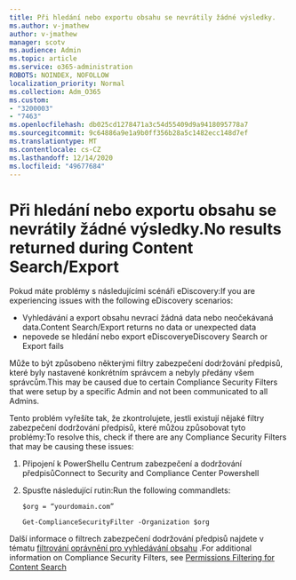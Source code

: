 ```yaml
---
title: Při hledání nebo exportu obsahu se nevrátily žádné výsledky.
ms.author: v-jmathew
author: v-jmathew
manager: scotv
ms.audience: Admin
ms.topic: article
ms.service: o365-administration
ROBOTS: NOINDEX, NOFOLLOW
localization_priority: Normal
ms.collection: Adm_O365
ms.custom:
- "3200003"
- "7463"
ms.openlocfilehash: db025cd1278471a3c54d55409d9a9418095778a7
ms.sourcegitcommit: 9c64886a9e1a9b0ff356b28a5c1482ecc148d7ef
ms.translationtype: MT
ms.contentlocale: cs-CZ
ms.lasthandoff: 12/14/2020
ms.locfileid: "49677684"
---
```

# <a name="no-results-returned-during-content-searchexport"></a><span data-ttu-id="1c67d-102">Při hledání nebo exportu obsahu se nevrátily žádné výsledky.</span><span class="sxs-lookup"><span data-stu-id="1c67d-102">No results returned during Content Search/Export</span></span>

<span data-ttu-id="1c67d-103">Pokud máte problémy s následujícími scénáři eDiscovery:</span><span class="sxs-lookup"><span data-stu-id="1c67d-103">If you are experiencing issues with the following eDiscovery scenarios:</span></span>

- <span data-ttu-id="1c67d-104">Vyhledávání a export obsahu nevrací žádná data nebo neočekávaná data.</span><span class="sxs-lookup"><span data-stu-id="1c67d-104">Content Search/Export returns no data or unexpected data</span></span>
- <span data-ttu-id="1c67d-105">nepovede se hledání nebo export eDiscovery</span><span class="sxs-lookup"><span data-stu-id="1c67d-105">eDiscovery Search or Export fails</span></span>

<span data-ttu-id="1c67d-106">Může to být způsobeno některými filtry zabezpečení dodržování předpisů, které byly nastavené konkrétním správcem a nebyly předány všem správcům.</span><span class="sxs-lookup"><span data-stu-id="1c67d-106">This may be caused due to certain Compliance Security Filters that were setup by a specific Admin and not been communicated to all Admins.</span></span>

<span data-ttu-id="1c67d-107">Tento problém vyřešíte tak, že zkontrolujete, jestli existují nějaké filtry zabezpečení dodržování předpisů, které můžou způsobovat tyto problémy:</span><span class="sxs-lookup"><span data-stu-id="1c67d-107">To resolve this, check if there are any Compliance Security Filters that may be causing these issues:</span></span>

1. <span data-ttu-id="1c67d-108">Připojení k PowerShellu Centrum zabezpečení a dodržování předpisů</span><span class="sxs-lookup"><span data-stu-id="1c67d-108">Connect to Security and Compliance Center Powershell</span></span>
2. <span data-ttu-id="1c67d-109">Spusťte následující rutin:</span><span class="sxs-lookup"><span data-stu-id="1c67d-109">Run the following commandlets:</span></span>

    `$org = “yourdomain.com”`

    `Get-ComplianceSecurityFilter -Organization $org`

<span data-ttu-id="1c67d-110">Další informace o filtrech zabezpečení dodržování předpisů najdete v tématu [filtrování oprávnění pro vyhledávání obsahu](https://docs.microsoft.com/microsoft-365/compliance/permissions-filtering-for-content-search) .</span><span class="sxs-lookup"><span data-stu-id="1c67d-110">For additional information on Compliance Security Filters, see [Permissions Filtering for Content Search](https://docs.microsoft.com/microsoft-365/compliance/permissions-filtering-for-content-search)</span></span>
